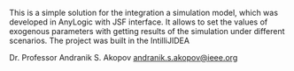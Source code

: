This is a simple solution for the integration a simulation model, which was developed in AnyLogic with JSF interface. 
It allows to set the values of exogenous parameters with getting results of the simulation under different scenarios. 
The project was built in the IntilliJIDEA

Dr. Professor
Andranik S. Akopov
andranik.s.akopov@ieee.org
